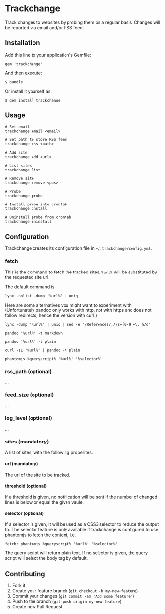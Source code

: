 # Trackchange

Track changes to websites by probing them on a regular basis. Changes
will be reported via email and/or RSS feed.


## Installation

Add this line to your application's Gemfile:

    gem 'trackchange'

And then execute:

    $ bundle

Or install it yourself as:

    $ gem install trackchange


## Usage

    # Set email
    trackchange email <email>

    # Set path to store RSS feed
    trackchange rss <path>

    # Add site
    trackchange add <url>

    # List sites
    trackchange list

    # Remove site
    trackchange remove <pos>

    # Probe
    trackchange probe

    # Install probe into crontab
    trackchange install

    # Uninstall probe from crontab
    trackchange uninstall


## Configuration

Trackchange creates its configuration file in `~/.trackchange/config.yml`.

### fetch

This is the command to fetch the tracked sites. `%url%` will be
substituted by the requested site url.

The default command is

    lynx -nolist -dump '%url%' | uniq

Here are some alternatives you might want to experiment
with. (Unfortunately pandoc only works with http, not with https and
does not follow redirects, hence the version with curl.)

    lynx -dump '%url%' | uniq | sed -e "/References/,/\s+[0-9]+\. h/d"

    pandoc '%url%' -t markdown

    pandoc '%url%' -t plain

    curl -sL '%url%' | pandoc -t plain

    phantomjs %queryscript% '%url%' '%selector%'


### rss_path (optional)

...

### feed_size (optional)

...

### log_level (optional)

...

### sites (mandatory)

A list of sites, with the following properites.

#### url (mandatory)

The url of the site to be tracked.

#### threshold (optional)

If a threshold is given, no notification will be sent if the number of
changed lines is below or equal the given vaule.

#### selector (optional)

If a selector is given, it will be used as a CSS3 selector to reduce
the output to. The selector feature is only available if trackchange
is configured to use phantomjs to fetch the content, i.e.

    fetch: phantomjs %queryscript% '%url%' '%selector%'

The query script will return plain text. If no selector is given, the
query script will select the body tag by default.


## Contributing

1. Fork it
2. Create your feature branch (`git checkout -b my-new-feature`)
3. Commit your changes (`git commit -am 'Add some feature'`)
4. Push to the branch (`git push origin my-new-feature`)
5. Create new Pull Request
